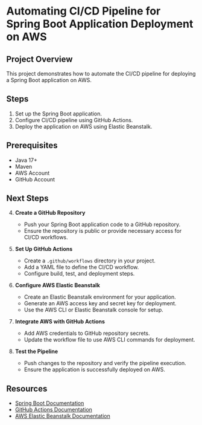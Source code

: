 # Automating CI/CD Pipeline for Spring Boot Application Deployment on AWS

## Project Overview
This project demonstrates how to automate the CI/CD pipeline for deploying a Spring Boot application on AWS.

## Steps
1. Set up the Spring Boot application.
2. Configure CI/CD pipeline using GitHub Actions.
3. Deploy the application on AWS using Elastic Beanstalk.

## Prerequisites
- Java 17+
- Maven
- AWS Account
- GitHub Account

## Next Steps

4. **Create a GitHub Repository**  
   - Push your Spring Boot application code to a GitHub repository.  
   - Ensure the repository is public or provide necessary access for CI/CD workflows.

5. **Set Up GitHub Actions**  
   - Create a `.github/workflows` directory in your project.  
   - Add a YAML file to define the CI/CD workflow.  
   - Configure build, test, and deployment steps.

6. **Configure AWS Elastic Beanstalk**  
   - Create an Elastic Beanstalk environment for your application.  
   - Generate an AWS access key and secret key for deployment.  
   - Use the AWS CLI or Elastic Beanstalk console for setup.

7. **Integrate AWS with GitHub Actions**  
   - Add AWS credentials to GitHub repository secrets.  
   - Update the workflow file to use AWS CLI commands for deployment.

8. **Test the Pipeline**  
   - Push changes to the repository and verify the pipeline execution.  
   - Ensure the application is successfully deployed on AWS.

## Resources
- [Spring Boot Documentation](https://spring.io/projects/spring-boot)
- [GitHub Actions Documentation](https://docs.github.com/en/actions)
- [AWS Elastic Beanstalk Documentation](https://docs.aws.amazon.com/elasticbeanstalk/)